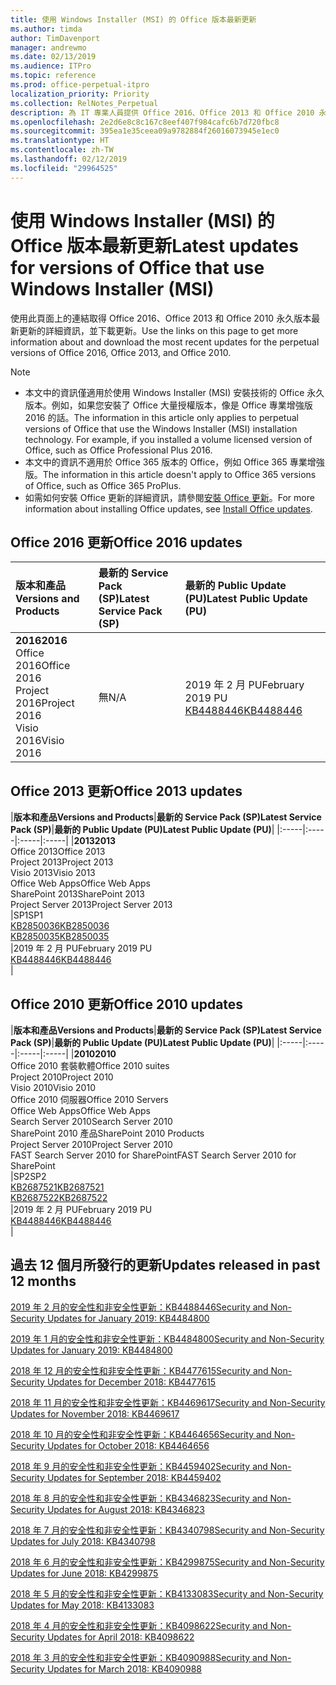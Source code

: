 ```yaml
---
title: 使用 Windows Installer (MSI) 的 Office 版本最新更新
ms.author: timda
author: TimDavenport
manager: andrewmo
ms.date: 02/13/2019
ms.audience: ITPro
ms.topic: reference
ms.prod: office-perpetual-itpro
localization_priority: Priority
ms.collection: RelNotes_Perpetual
description: 為 IT 專業人員提供 Office 2016、Office 2013 和 Office 2010 永久版本的最新更新資訊連結
ms.openlocfilehash: 2e2d6e8c8c167c8eef407f984cafc6b7d720fbc8
ms.sourcegitcommit: 395ea1e35ceea09a9782884f26016073945e1ec0
ms.translationtype: HT
ms.contentlocale: zh-TW
ms.lasthandoff: 02/12/2019
ms.locfileid: "29964525"
---
```

# <a name="latest-updates-for-versions-of-office-that-use-windows-installer-msi"></a><span data-ttu-id="d58e4-103">使用 Windows Installer (MSI) 的 Office 版本最新更新</span><span class="sxs-lookup"><span data-stu-id="d58e4-103">Latest updates for versions of Office that use Windows Installer (MSI)</span></span>

<span data-ttu-id="d58e4-104">使用此頁面上的連結取得 Office 2016、Office 2013 和 Office 2010 永久版本最新更新的詳細資訊，並下載更新。</span><span class="sxs-lookup"><span data-stu-id="d58e4-104">Use the links on this page to get more information about and download the most recent updates for the perpetual versions of Office 2016, Office 2013, and Office 2010.</span></span>
  
 
> [!NOTE]
> - <span data-ttu-id="d58e4-p101">本文中的資訊僅適用於使用 Windows Installer (MSI) 安裝技術的 Office 永久版本。例如，如果您安裝了 Office 大量授權版本，像是 Office 專業增強版 2016 的話。</span><span class="sxs-lookup"><span data-stu-id="d58e4-p101">The information in this article only applies to perpetual versions of Office that use the Windows Installer (MSI) installation technology. For example, if you installed a volume licensed version of Office, such as Office Professional Plus 2016.</span></span>
> - <span data-ttu-id="d58e4-107">本文中的資訊不適用於 Office 365 版本的 Office，例如 Office 365 專業增強版。</span><span class="sxs-lookup"><span data-stu-id="d58e4-107">The information in this article doesn't apply to Office 365 versions of Office, such as Office 365 ProPlus.</span></span>
> - <span data-ttu-id="d58e4-108">如需如何安裝 Office 更新的詳細資訊，請參閱[安裝 Office 更新](https://support.office.com/article/2ab296f3-7f03-43a2-8e50-46de917611c5)。</span><span class="sxs-lookup"><span data-stu-id="d58e4-108">For more information about installing Office updates, see [Install Office updates](https://support.office.com/article/2ab296f3-7f03-43a2-8e50-46de917611c5).</span></span> 


## <a name="office-2016-updates"></a><span data-ttu-id="d58e4-109">Office 2016 更新</span><span class="sxs-lookup"><span data-stu-id="d58e4-109">Office 2016 updates</span></span>

|<span data-ttu-id="d58e4-110">**版本和產品**</span><span class="sxs-lookup"><span data-stu-id="d58e4-110">**Versions and Products**</span></span>|<span data-ttu-id="d58e4-111">**最新的 Service Pack (SP)**</span><span class="sxs-lookup"><span data-stu-id="d58e4-111">**Latest Service Pack (SP)**</span></span>|<span data-ttu-id="d58e4-112">**最新的 Public Update (PU)**</span><span class="sxs-lookup"><span data-stu-id="d58e4-112">**Latest Public Update (PU)**</span></span>|
|:-----|:-----|:-----|
|<span data-ttu-id="d58e4-113">**2016**</span><span class="sxs-lookup"><span data-stu-id="d58e4-113">**2016**</span></span> <br/> <span data-ttu-id="d58e4-114">Office 2016</span><span class="sxs-lookup"><span data-stu-id="d58e4-114">Office 2016</span></span>  <br/> <span data-ttu-id="d58e4-115">Project 2016</span><span class="sxs-lookup"><span data-stu-id="d58e4-115">Project 2016</span></span>  <br/> <span data-ttu-id="d58e4-116">Visio 2016</span><span class="sxs-lookup"><span data-stu-id="d58e4-116">Visio 2016</span></span>  <br/> |<span data-ttu-id="d58e4-117">無</span><span class="sxs-lookup"><span data-stu-id="d58e4-117">N/A</span></span>  <br/> |<span data-ttu-id="d58e4-118">2019 年 2 月 PU</span><span class="sxs-lookup"><span data-stu-id="d58e4-118">February 2019 PU</span></span>  <br/> [<span data-ttu-id="d58e4-119">KB4488446</span><span class="sxs-lookup"><span data-stu-id="d58e4-119">KB4488446</span></span>](https://support.microsoft.com/help/4488446) <br/> |
   
## <a name="office-2013-updates"></a><span data-ttu-id="d58e4-120">Office 2013 更新</span><span class="sxs-lookup"><span data-stu-id="d58e4-120">Office 2013 updates</span></span>

|<span data-ttu-id="d58e4-121">**版本和產品**</span><span class="sxs-lookup"><span data-stu-id="d58e4-121">**Versions and Products**</span></span>|<span data-ttu-id="d58e4-122">**最新的 Service Pack (SP)**</span><span class="sxs-lookup"><span data-stu-id="d58e4-122">**Latest Service Pack (SP)**</span></span>|<span data-ttu-id="d58e4-123">**最新的 Public Update (PU)**</span><span class="sxs-lookup"><span data-stu-id="d58e4-123">**Latest Public Update (PU)**</span></span>|
|:-----|:-----|:-----|:-----|
|<span data-ttu-id="d58e4-124">**2013**</span><span class="sxs-lookup"><span data-stu-id="d58e4-124">**2013**</span></span> <br/> <span data-ttu-id="d58e4-125">Office 2013</span><span class="sxs-lookup"><span data-stu-id="d58e4-125">Office 2013</span></span>  <br/> <span data-ttu-id="d58e4-126">Project 2013</span><span class="sxs-lookup"><span data-stu-id="d58e4-126">Project 2013</span></span>  <br/> <span data-ttu-id="d58e4-127">Visio 2013</span><span class="sxs-lookup"><span data-stu-id="d58e4-127">Visio 2013</span></span>  <br/> <span data-ttu-id="d58e4-128">Office Web Apps</span><span class="sxs-lookup"><span data-stu-id="d58e4-128">Office Web Apps</span></span>  <br/> <span data-ttu-id="d58e4-129">SharePoint 2013</span><span class="sxs-lookup"><span data-stu-id="d58e4-129">SharePoint 2013</span></span>  <br/> <span data-ttu-id="d58e4-130">Project Server 2013</span><span class="sxs-lookup"><span data-stu-id="d58e4-130">Project Server 2013</span></span>  <br/> |<span data-ttu-id="d58e4-131">SP1</span><span class="sxs-lookup"><span data-stu-id="d58e4-131">SP1</span></span> <br/> [<span data-ttu-id="d58e4-132">KB2850036</span><span class="sxs-lookup"><span data-stu-id="d58e4-132">KB2850036</span></span>](https://support.microsoft.com/kb/2850036) <br/>[<span data-ttu-id="d58e4-133">KB2850035</span><span class="sxs-lookup"><span data-stu-id="d58e4-133">KB2850035</span></span>](https://support.microsoft.com/kb/2850035) <br/> |<span data-ttu-id="d58e4-134">2019 年 2 月 PU</span><span class="sxs-lookup"><span data-stu-id="d58e4-134">February 2019 PU</span></span>  <br/> [<span data-ttu-id="d58e4-135">KB4488446</span><span class="sxs-lookup"><span data-stu-id="d58e4-135">KB4488446</span></span>](https://support.microsoft.com/help/4488446) <br/> |
   
## <a name="office-2010-updates"></a><span data-ttu-id="d58e4-136">Office 2010 更新</span><span class="sxs-lookup"><span data-stu-id="d58e4-136">Office 2010 updates</span></span>

|<span data-ttu-id="d58e4-137">**版本和產品**</span><span class="sxs-lookup"><span data-stu-id="d58e4-137">**Versions and Products**</span></span>|<span data-ttu-id="d58e4-138">**最新的 Service Pack (SP)**</span><span class="sxs-lookup"><span data-stu-id="d58e4-138">**Latest Service Pack (SP)**</span></span>|<span data-ttu-id="d58e4-139">**最新的 Public Update (PU)**</span><span class="sxs-lookup"><span data-stu-id="d58e4-139">**Latest Public Update (PU)**</span></span>|
|:-----|:-----|:-----|:-----|
|<span data-ttu-id="d58e4-140">**2010**</span><span class="sxs-lookup"><span data-stu-id="d58e4-140">**2010**</span></span> <br/> <span data-ttu-id="d58e4-141">Office 2010 套裝軟體</span><span class="sxs-lookup"><span data-stu-id="d58e4-141">Office 2010 suites</span></span>  <br/> <span data-ttu-id="d58e4-142">Project 2010</span><span class="sxs-lookup"><span data-stu-id="d58e4-142">Project 2010</span></span>  <br/> <span data-ttu-id="d58e4-143">Visio 2010</span><span class="sxs-lookup"><span data-stu-id="d58e4-143">Visio 2010</span></span>  <br/> <span data-ttu-id="d58e4-144">Office 2010 伺服器</span><span class="sxs-lookup"><span data-stu-id="d58e4-144">Office 2010 Servers</span></span>  <br/> <span data-ttu-id="d58e4-145">Office Web Apps</span><span class="sxs-lookup"><span data-stu-id="d58e4-145">Office Web Apps</span></span>  <br/> <span data-ttu-id="d58e4-146">Search Server 2010</span><span class="sxs-lookup"><span data-stu-id="d58e4-146">Search Server 2010</span></span>  <br/> <span data-ttu-id="d58e4-147">SharePoint 2010 產品</span><span class="sxs-lookup"><span data-stu-id="d58e4-147">SharePoint 2010 Products</span></span>  <br/> <span data-ttu-id="d58e4-148">Project Server 2010</span><span class="sxs-lookup"><span data-stu-id="d58e4-148">Project Server 2010</span></span>  <br/> <span data-ttu-id="d58e4-149">FAST Search Server 2010 for SharePoint</span><span class="sxs-lookup"><span data-stu-id="d58e4-149">FAST Search Server 2010 for SharePoint</span></span>  <br/> |<span data-ttu-id="d58e4-150">SP2</span><span class="sxs-lookup"><span data-stu-id="d58e4-150">SP2</span></span> <br/>[<span data-ttu-id="d58e4-151">KB2687521</span><span class="sxs-lookup"><span data-stu-id="d58e4-151">KB2687521</span></span>](https://support.microsoft.com/kb/2687521) <br/> [<span data-ttu-id="d58e4-152">KB2687522</span><span class="sxs-lookup"><span data-stu-id="d58e4-152">KB2687522</span></span>](https://support.microsoft.com/kb/2687522) <br/> |<span data-ttu-id="d58e4-153">2019 年 2 月 PU</span><span class="sxs-lookup"><span data-stu-id="d58e4-153">February 2019 PU</span></span> <br/>[<span data-ttu-id="d58e4-154">KB4488446</span><span class="sxs-lookup"><span data-stu-id="d58e4-154">KB4488446</span></span>](https://support.microsoft.com/help/4488446) <br/>|
   

   
## <a name="updates-released-in-past-12-months"></a><span data-ttu-id="d58e4-155">過去 12 個月所發行的更新</span><span class="sxs-lookup"><span data-stu-id="d58e4-155">Updates released in past 12 months</span></span>

[<span data-ttu-id="d58e4-156">2019 年 2 月的安全性和非安全性更新：KB4488446</span><span class="sxs-lookup"><span data-stu-id="d58e4-156">Security and Non-Security Updates for January 2019: KB4484800</span></span>](https://support.microsoft.com/help/4488446)

[<span data-ttu-id="d58e4-157">2019 年 1 月的安全性和非安全性更新：KB4484800</span><span class="sxs-lookup"><span data-stu-id="d58e4-157">Security and Non-Security Updates for January 2019: KB4484800</span></span>](https://support.microsoft.com/help/4484800)

[<span data-ttu-id="d58e4-158">2018 年 12 月的安全性和非安全性更新：KB4477615</span><span class="sxs-lookup"><span data-stu-id="d58e4-158">Security and Non-Security Updates for December 2018: KB4477615</span></span>](https://support.microsoft.com/help/4477615)

[<span data-ttu-id="d58e4-159">2018 年 11 月的安全性和非安全性更新：KB4469617</span><span class="sxs-lookup"><span data-stu-id="d58e4-159">Security and Non-Security Updates for November 2018: KB4469617</span></span>](https://support.microsoft.com/help/4469617)

[<span data-ttu-id="d58e4-160">2018 年 10 月的安全性和非安全性更新：KB4464656</span><span class="sxs-lookup"><span data-stu-id="d58e4-160">Security and Non-Security Updates for October 2018: KB4464656</span></span>](https://support.microsoft.com/help/4464656)

[<span data-ttu-id="d58e4-161">2018 年 9 月的安全性和非安全性更新：KB4459402</span><span class="sxs-lookup"><span data-stu-id="d58e4-161">Security and Non-Security Updates for September 2018: KB4459402</span></span>](https://support.microsoft.com/help/4459402) 

[<span data-ttu-id="d58e4-162">2018 年 8 月的安全性和非安全性更新：KB4346823</span><span class="sxs-lookup"><span data-stu-id="d58e4-162">Security and Non-Security Updates for August 2018: KB4346823</span></span>](https://support.microsoft.com/help/4346823)   

[<span data-ttu-id="d58e4-163">2018 年 7 月的安全性和非安全性更新：KB4340798</span><span class="sxs-lookup"><span data-stu-id="d58e4-163">Security and Non-Security Updates for July 2018: KB4340798</span></span>](https://support.microsoft.com/help/4340798)   

[<span data-ttu-id="d58e4-164">2018 年 6 月的安全性和非安全性更新：KB4299875</span><span class="sxs-lookup"><span data-stu-id="d58e4-164">Security and Non-Security Updates for June 2018: KB4299875</span></span>](https://support.microsoft.com/help/4299875)  

[<span data-ttu-id="d58e4-165">2018 年 5 月的安全性和非安全性更新：KB4133083</span><span class="sxs-lookup"><span data-stu-id="d58e4-165">Security and Non-Security Updates for May 2018: KB4133083 </span></span>](https://support.microsoft.com/zh-TW/help/4133083)
  
[<span data-ttu-id="d58e4-166">2018 年 4 月的安全性和非安全性更新：KB4098622</span><span class="sxs-lookup"><span data-stu-id="d58e4-166">Security and Non-Security Updates for April 2018: KB4098622</span></span>](https://support.microsoft.com/zh-TW/help/4098622) 
  
[<span data-ttu-id="d58e4-167">2018 年 3 月的安全性和非安全性更新：KB4090988</span><span class="sxs-lookup"><span data-stu-id="d58e4-167">Security and Non-Security Updates for March 2018: KB4090988</span></span>](https://support.microsoft.com/zh-TW/help/4090988)  
  

  
   
  
